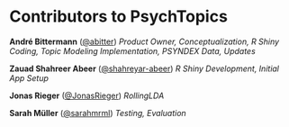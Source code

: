# Contributors to PsychTopics

**André Bittermann** ([@abitter](https://github.com/abitter))
*Product Owner, Conceptualization, R Shiny Coding, Topic Modeling Implementation, PSYNDEX Data, Updates*

**Zauad Shahreer Abeer** ([@shahreyar-abeer](https://github.com/shahreyar-abeer))
*R Shiny Development, Initial App Setup*

**Jonas Rieger** ([@JonasRieger](https://github.com/JonasRieger))
*RollingLDA*

**Sarah Müller** ([@sarahmrml](https://github.com/sarahmrml))
*Testing, Evaluation*